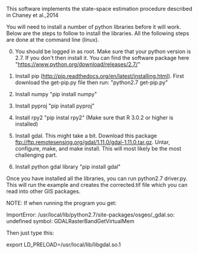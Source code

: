 This software implements the state-space estimation procedure described in Chaney et al.,2014

You will need to install a number of python libraries before it will work. Below are the steps to follow to install the libraries. All the following steps are done at the command line (linux).

0. You should be logged in as root. Make sure that your python version is 2.7. If you don't then install it. You can find the software package here "https://www.python.org/download/releases/2.7/"

1. Install pip (http://pip.readthedocs.org/en/latest/installing.html). First download the get-pip.py file then run: "python2.7 get-pip.py"

2. Install numpy "pip install numpy"

3. Install pyproj "pip install pyproj"

4. Install rpy2 "pip instal rpy2" (Make sure that R 3.0.2 or higher is installed)

5. Install gdal. This might take a bit. Download this package ftp://ftp.remotesensing.org/gdal/1.11.0/gdal-1.11.0.tar.gz.
   Untar, configure, make, and make install. This will most likely be the most challenging part. 

6. Install python gdal library "pip install gdal"

Once you have installed all the libraries, you can run python2.7 driver.py. This will run the example and creates the corrected.tif file which you can read into other GIS packages.

NOTE: If when running the program you get:

ImportError: /usr/local/lib/python2.7/site-packages/osgeo/_gdal.so: undefined symbol: GDALRasterBandGetVirtualMem

Then just type this:

export LD_PRELOAD=/usr/local/lib/libgdal.so.1

